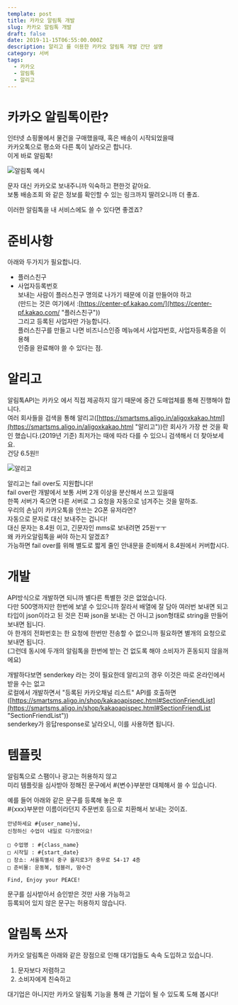 ```yaml
---
template: post
title: 카카오 알림톡 개발
slug: 카카오 알림톡 개발
draft: false
date: 2019-11-15T06:55:00.000Z
description: 알리고 를 이용한 카카오 알림톡 개발 간단 설명
category: 서버
tags:
  - 카카오
  - 알림톡
  - 알리고
---
```

# 카카오 알림톡이란?

인터넷 쇼핑몰에서 물건을 구매했을때, 혹은 배송이 시작되었을때\
카카오톡으로 평소와 다른 톡이 날라오곤 합니다.\
이게 바로 알림톡!

![알림톡 예시](/media/alarmtalk.jpg "알림톡 예시")

문자 대신 카카오로 보내주니까 익숙하고 편한것 같아요.\
보통 배송조회 와 같은 정보를 확인할 수 있는 링크까지 딸려오니까 더 좋죠.

이러한 알림톡을 내 서비스에도 쓸 수 있다면 좋겠죠?

# 준비사항

아래와 두가지가 필요합니다.

* 플러스친구
* 사업자등록번호\
  보내는 사람이 플러스친구 명의로 나가기 때문에 이걸 만들어야 하고\
  (만드는 것은 여기에서 :[https://center-pf.kakao.com/](https://center-pf.kakao.com/ "플러스친구"))\
  그리고 등록된 사업자만 가능합니다.\
  플러스친구를 만들고 나면 비즈니스인증 메뉴에서 사업자번호, 사업자등록증을 이용해\
  인증을 완료해야 쓸 수 있다는 점.

# 알리고

알림톡API는 카카오 에서 직접 제공하지 않기 때문에 중간 도매업체를 통해 진행해야 합니다.\
여러 회사들을 검색을 통해 알리고([https://smartsms.aligo.in/aligoxkakao.html](https://smartsms.aligo.in/aligoxkakao.html "알리고"))란 회사가 가장 싼 것을 확인 했습니다.(2019년 기준) 최저가는 때에 따라 다를 수 있으니 검색해서 더 찾아보세요.\
건당 6.5원!!

![알리고](/media/aligo.png "알리고")

알리고는 fail over도 지원합니다!\
fail over란 개발에서 보통 서버 2개 이상을 분산해서 쓰고 있을때\
한쪽 서버가 죽으면 다른 서버로 그 요청을 자동으로 넘겨주는 것을 말하죠.\
우리의 손님이 카카오톡을 안쓰는 2G폰 유저라면?\
자동으로 문자로 대신 보내주는 겁니다!\
대신 문자는 8.4원 이고, 긴문자인 mms로 보내려면 25원ㅜㅜ\
왜 카카오알림톡을 써야 하는지 알겠죠?\
가능하면 fail over를 위해 별도로 짧게 줄인 안내문을 준비해서 8.4원에서 커버합시다.

# 개발

API방식으로 개발하면 되니까 별다른 특별한 것은 없었습니다.\
다만 500명까지만 한번에 보낼 수 있으니까 잘라서 배열에 잘 담아 여러번 보내면 되고\
타입이 json이라고 된 것은 진짜 json을 보내는 건 아니고 json형태로 string을 만들어 보내면 됩니다.\
아 한개의 전화번호는 한 요청에 한번만 전송할 수 없으니까 필요하면 별개의 요청으로 보내면 됩니다.\
(그런데 동시에 두개의 알림톡을 한번에 받는 건 없도록 해야 소비자가 혼동되지 않을꺼에요)

개발하다보면 senderkey 라는 것이 필요한데 알리고의 경우 이것은 따로 온라인에서 받을 수는 없고\
로컬에서 개발하면서 "등록된 카카오채널 리스트" API를 호출하면\
([https://smartsms.aligo.in/shop/kakaoapispec.html#SectionFriendList](https://smartsms.aligo.in/shop/kakaoapispec.html#SectionFriendList "SectionFriendList"))\
senderkey가 응답response로 날라오니, 이를 사용하면 됩니다.

# 템플릿

알림톡으로 스팸이나 광고는 허용하지 않고\
미리 템플릿을 심사받아 정해진 문구에서 #{변수}부분만 대체해서 쓸 수 있습니다.

예를 들어 아래와 같은 문구를 등록해 놓은 후\
#{xxx}부분만 이름이라던지 주문번호 등으로 치환해서 보내는 것이죠.

```
안녕하세요 #{user_name}님,  
신청하신 수업이 내일로 다가왔어요!  

□ 수업명 : #{class_name}  
□ 시작일 : #{start_date}  
□ 장소: 서울특별시 중구 을지로3가 충무로 54-17 4층 
□ 준비물: 운동복, 텀블러, 땀수건  

Find, Enjoy your PEACE!  
```

문구를 심사받아서 승인받은 것만 사용 가능하고\
등록되어 있지 않은 문구는 허용하지 않습니다.

# 알림톡 쓰자

카카오 알림톡은 아래와 같은 장점으로 인해 대기업들도 속속 도입하고 있습니다.

1. 문자보다 저렴하고
2. 소비자에게 친숙하고

대기업은 아니지만 카카오 알림톡 기능을 통해 큰 기업이 될 수 있도록 도해 봅시다!